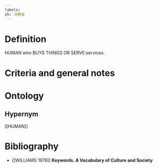 ```yaml
---
labels: 
zh: 消費者
---
```


# Definition
HUMAN who BUYS THINGS OR SERVE:services.
# Criteria and general notes
# Ontology

## Hypernym
[[HUMAN]]
# Bibliography
- [[WILLIAMS 1976]]
**Keywords.  A Vocabulary of Culture and Society** 
